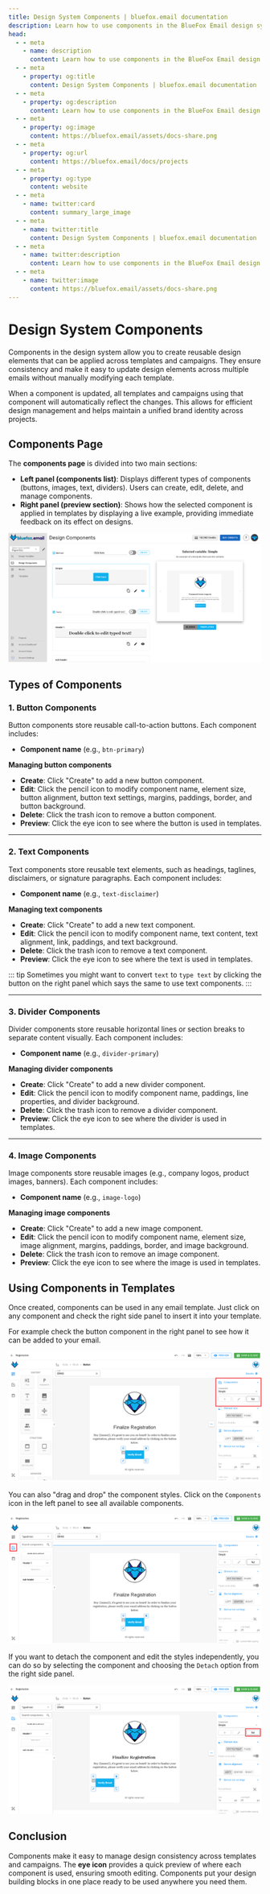 ```yaml
---
title: Design System Components | bluefox.email documentation
description: Learn how to use components in the BlueFox Email design system to create reusable buttons, images, text blocks, and dividers. Save time, maintain consistency, and update designs universally with ease.
head:
  - - meta
    - name: description
      content: Learn how to use components in the BlueFox Email design system to create reusable buttons, images, text blocks, and dividers. Save time, maintain consistency, and update designs universally with ease.
  - - meta
    - property: og:title
      content: Design System Components | bluefox.email documentation
  - - meta
    - property: og:description
      content: Learn how to use components in the BlueFox Email design system to create reusable buttons, images, text blocks, and dividers. Save time, maintain consistency, and update designs universally with ease.
  - - meta
    - property: og:image
      content: https://bluefox.email/assets/docs-share.png
  - - meta
    - property: og:url
      content: https://bluefox.email/docs/projects
  - - meta
    - property: og:type
      content: website
  - - meta
    - name: twitter:card
      content: summary_large_image
  - - meta
    - name: twitter:title
      content: Design System Components | bluefox.email documentation
  - - meta
    - name: twitter:description
      content: Learn how to use components in the BlueFox Email design system to create reusable buttons, images, text blocks, and dividers. Save time, maintain consistency, and update designs universally with ease.
  - - meta
    - name: twitter:image
      content: https://bluefox.email/assets/docs-share.png
---
```


# Design System Components

Components in the design system allow you to create reusable design elements that can be applied across templates and campaigns. They ensure consistency and make it easy to update design elements across multiple emails without manually modifying each template.

When a component is updated, all templates and campaigns using that component will automatically reflect the changes. This allows for efficient design management and helps maintain a unified brand identity across projects.

## Components Page
The **components page** is divided into two main sections:

- **Left panel (components list)**: Displays different types of components (buttons, images, text, dividers). Users can create, edit, delete, and manage components.
- **Right panel (preview section)**: Shows how the selected component is applied in templates by displaying a live example, providing immediate feedback on its effect on designs.

![A screenshot of the design system components section.](./design-system-components.webp)

## Types of Components

### 1. Button Components
Button components store reusable call-to-action buttons. Each component includes:

- **Component name** (e.g., `btn-primary`)

**Managing button components**
- **Create**: Click "Create" to add a new button component.
- **Edit**: Click the pencil icon to modify component name, element size, button alignment, button text settings, margins, paddings, border, and button background.
- **Delete**: Click the trash icon to remove a button component.
- **Preview**: Click the eye icon to see where the button is used in templates.

---

### 2. Text Components
Text components store reusable text elements, such as headings, taglines, disclaimers, or signature paragraphs. Each component includes:

- **Component name** (e.g., `text-disclaimer`)

**Managing text components**
- **Create**: Click "Create" to add a new text component.
- **Edit**: Click the pencil icon to modify component name, text content, text alignment, link, paddings, and text background.
- **Delete**: Click the trash icon to remove a text component.
- **Preview**: Click the eye icon to see where the text is used in templates.

::: tip 
Sometimes you might want to convert `text` to `type text` by clicking the button on the right panel which says the same to use text components.
:::

---

### 3. Divider Components
Divider components store reusable horizontal lines or section breaks to separate content visually. Each component includes:

- **Component name** (e.g., `divider-primary`)

**Managing divider components**
- **Create**: Click "Create" to add a new divider component.
- **Edit**: Click the pencil icon to modify component name, paddings, line properties, and divider background.
- **Delete**: Click the trash icon to remove a divider component.
- **Preview**: Click the eye icon to see where the divider is used in templates.

---

### 4. Image Components
Image components store reusable images (e.g., company logos, product images, banners). Each component includes:

- **Component name** (e.g., `image-logo`)

**Managing image components**
- **Create**: Click "Create" to add a new image component.
- **Edit**: Click the pencil icon to modify component name, element size, image alignment, margins, paddings, border, and image background.
- **Delete**: Click the trash icon to remove an image component.
- **Preview**: Click the eye icon to see where the image is used in templates.

## Using Components in Templates

Once created, components can be used in any email template. Just click on any component and check the right side panel to insert it into your template.

For example check the button component in the right panel to see how it can be added to your email.

![A screenshot of the design system components button insertion.](design-system-component-button.webp)

You can also "drag and drop" the component styles. Click on the `Components` icon in the left panel to see all available components.

![A screenshot of the design system components list.](design-system-component-list.webp)

If you want to detach the component and edit the styles independently, you can do so by selecting the component and choosing the `Detach` option from the right side panel.

![A screenshot of the design system components detach option.](design-system-component-detach.webp)

## Conclusion

Components make it easy to manage design consistency across templates and campaigns. The **eye icon** provides a quick preview of where each component is used, ensuring smooth editing. Components put your design building blocks in one place ready to be used anywhere you need them.
